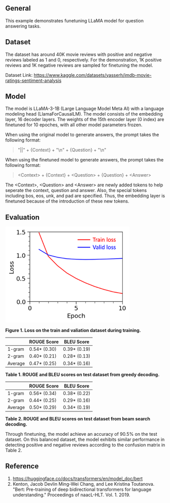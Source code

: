 ## General
This example demonstrates funetuning LLaMA model for question answering tasks. 

## Dataset
The dataset has around 40K movie reviews with positive and negative reviews labeled as 1 and 0, respectively. For the demonstration, 1K positive reviews and 1K negative reviews are sampled for finetuning the model.

Dataset Link: https://www.kaggle.com/datasets/yasserh/imdb-movie-ratings-sentiment-analysis

## Model
The model is LLaMA-3-1B (Large Language Model Meta AI) with a language modeling head (LlamaForCausalLM). The model consists of the embedding layer, 16 decoder layers. The weights of the 15th encoder layer (0 index) are finetuned for 10 epoches, with all other model parameters frozen.

When using the original model to generate answers, the prompt takes the following format:
> "||" + {Context} + "\n" + {Question} + "\n"

When using the finetuned model to generate answers, the prompt takes the following format:
> \<Context\> + {Context} + \<Question\> + {Question} + \<Answer\>

The \<Context\>, \<Question\> and \<Answer\> are newly added tokens to help seperate the context, question and answer. Also, the special tokens including bos, eos, unk, and pad are specified. Thus, the embedding layer is finetuned because of the introduction of these new tokens. 


## Evaluation
<img src="figures/train_valid_loss.png" height="300" />

**Figure 1. Loss on the train and valiation dataset during training.**

| | ROUGE Score | BLEU Score |
| --- | --- | --- |
| 1-gram | 0.54* (0.30) | 0.39* (0.19) |
| 2-gram | 0.40* (0.21) | 0.28* (0.13) |
| Average | 0.47* (0.25) | 0.34* (0.16) |

**Table 1. ROUGE and BLEU scores on test dataset from greedy decoding.**

| | ROUGE Score | BLEU Score |
| --- | --- | --- |
| 1-gram | 0.56* (0.34) | 0.38* (0.22) |
| 2-gram | 0.44* (0.25) | 0.29* (0.16) |
| Average | 0.50* (0.29) | 0.34* (0.19) |

**Table 2. ROUGE and BLEU scores on test dataset from beam search decoding.**


Through finetuning, the model achieve an accuracy of 90.5% on the test dataset. On this balanced dataset, the model exhibits similar performance in detecting positive and negative reviews according to the confusion matrix in Table 2.

## Reference
1. https://huggingface.co/docs/transformers/en/model_doc/bert
2. Kenton, Jacob Devlin Ming-Wei Chang, and Lee Kristina Toutanova. "Bert: Pre-training of deep bidirectional transformers for language understanding." Proceedings of naacL-HLT. Vol. 1. 2019.
